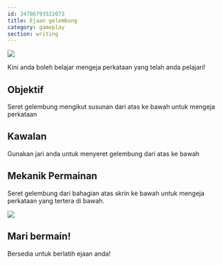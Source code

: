 ```yaml
---
id: 34786793522073
title: Ejaan gelembung
category: gameplay
section: writing
---
```

![](https://help.studycat.com/hc/article_attachments/34786813307289)

Kini anda boleh belajar mengeja perkataan yang telah anda pelajari!

## Objektif

Seret gelembung mengikut susunan dari atas ke bawah untuk mengeja perkataan

## Kawalan

Gunakan jari anda untuk menyeret gelembung dari atas ke bawah

## Mekanik Permainan 

Seret gelembung dari bahagian atas skrin ke bawah untuk mengeja perkataan yang tertera di bawah.

![](https://help.studycat.com/hc/article_attachments/34964575773977)

## Mari bermain!

Bersedia untuk berlatih ejaan anda!

